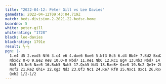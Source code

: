 ```yaml
---
title: "2022-04-12: Peter Gill vs Lee Davies"
gamedate: 2022-04-12T09:43:04.719Z
match: beds-division-2-2021-22-bedsc-home
boardno: 5
white: peter-gill
whiterating: "1728"
black: lee-davies
blackrating: 1791e
result: ½-½
pgn: |-
  1.e4 d5 2.exd5 Nf6 3.c4 e6 4.dxe6 Bxe6 5.Nf3 Bc5 6.d4 Bb4+ 7.Bd2 Bxd2+ 8.
  Nbxd2 O-O 9.Be2 Re8 10.O-O Nbd7 11.Re1 Nb6 12.Rc1 Bg4 13.Nb3 Nbd7 14.h3 
  Bh5 15.Ne5 Nxe5 16.Bxh5 Nxh5 17.Qxh5 Nd3 18.Rxe8+ Qxe8 19.Rc2 Qe1+ 20.Kh2 
  Nxf2 21.Re2 Qh1+ 22.Kg3 Nd3 23.Qf3 Nc1 24.Re7 Rf8 25.Nxc1 Qxc1 26.Rxc7 
  Qxb2 1/2-1/2
---
```

